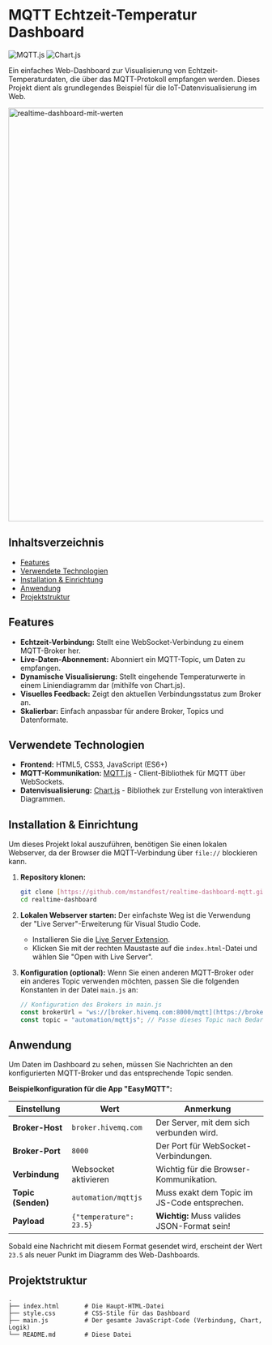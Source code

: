 # MQTT Echtzeit-Temperatur Dashboard

![MQTT.js](https://img.shields.io/badge/library-MQTT.js-orange)
![Chart.js](https://img.shields.io/badge/library-Chart.js-red)

Ein einfaches Web-Dashboard zur Visualisierung von Echtzeit-Temperaturdaten, die über das MQTT-Protokoll empfangen werden. Dieses Projekt dient als grundlegendes Beispiel für die IoT-Datenvisualisierung im Web.

<img width="1438" height="815" alt="realtime-dashboard-mit-werten" src="https://github.com/user-attachments/assets/e6f1796f-cda3-4c54-865f-03cca8a629fb" />

## Inhaltsverzeichnis

- [Features](#features)
- [Verwendete Technologien](#verwendete-technologien)
- [Installation & Einrichtung](#installation--einrichtung)
- [Anwendung](#anwendung)
- [Projektstruktur](#projektstruktur)


## Features

* **Echtzeit-Verbindung:** Stellt eine WebSocket-Verbindung zu einem MQTT-Broker her.
* **Live-Daten-Abonnement:** Abonniert ein MQTT-Topic, um Daten zu empfangen.
* **Dynamische Visualisierung:** Stellt eingehende Temperaturwerte in einem Liniendiagramm dar (mithilfe von Chart.js).
* **Visuelles Feedback:** Zeigt den aktuellen Verbindungsstatus zum Broker an.
* **Skalierbar:** Einfach anpassbar für andere Broker, Topics und Datenformate.


## Verwendete Technologien

* **Frontend:** HTML5, CSS3, JavaScript (ES6+)
* **MQTT-Kommunikation:** [MQTT.js](https://github.com/mqttjs/MQTT.js) - Client-Bibliothek für MQTT über WebSockets.
* **Datenvisualisierung:** [Chart.js](https://www.chartjs.org/) - Bibliothek zur Erstellung von interaktiven Diagrammen.


## Installation & Einrichtung

Um dieses Projekt lokal auszuführen, benötigen Sie einen lokalen Webserver, da der Browser die MQTT-Verbindung über `file://` blockieren kann.

1.  **Repository klonen:**
    ```bash
    git clone [https://github.com/mstandfest/realtime-dashboard-mqtt.git](https://github.com/mstandfest/realtime-dashboard-mqtt.git)
    cd realtime-dashboard
    ```

2.  **Lokalen Webserver starten:**
    Der einfachste Weg ist die Verwendung der "Live Server"-Erweiterung für Visual Studio Code.
    * Installieren Sie die [Live Server Extension](https://marketplace.visualstudio.com/items?itemName=ritwickdey.LiveServer).
    * Klicken Sie mit der rechten Maustaste auf die `index.html`-Datei und wählen Sie "Open with Live Server".

3.  **Konfiguration (optional):**
    Wenn Sie einen anderen MQTT-Broker oder ein anderes Topic verwenden möchten, passen Sie die folgenden Konstanten in der Datei `main.js` an:
    ```javascript
    // Konfiguration des Brokers in main.js
    const brokerUrl = "ws://[broker.hivemq.com:8000/mqtt](https://broker.hivemq.com:8000/mqtt)";
    const topic = "automation/mqttjs"; // Passe dieses Topic nach Bedarf an
    ```


## Anwendung

Um Daten im Dashboard zu sehen, müssen Sie Nachrichten an den konfigurierten MQTT-Broker und das entsprechende Topic senden.

**Beispielkonfiguration für die App "EasyMQTT":**

| Einstellung       | Wert                                  | Anmerkung                                    |
| ----------------- | ------------------------------------- | -------------------------------------------- |
| **Broker-Host** | `broker.hivemq.com`                   | Der Server, mit dem sich verbunden wird.       |
| **Broker-Port** | `8000`                                | Der Port für WebSocket-Verbindungen.         |
| **Verbindung** | Websocket aktivieren                  | Wichtig für die Browser-Kommunikation.       |
| **Topic (Senden)**| `automation/mqttjs`                   | Muss exakt dem Topic im JS-Code entsprechen. |
| **Payload** | `{"temperature": 23.5}`               | **Wichtig:** Muss valides JSON-Format sein!  |


Sobald eine Nachricht mit diesem Format gesendet wird, erscheint der Wert `23.5` als neuer Punkt im Diagramm des Web-Dashboards.


## Projektstruktur

```
.
├── index.html       # Die Haupt-HTML-Datei
├── style.css        # CSS-Stile für das Dashboard
├── main.js          # Der gesamte JavaScript-Code (Verbindung, Chart, Logik)
└── README.md        # Diese Datei
```
